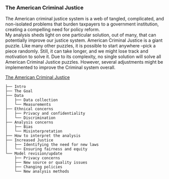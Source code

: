 ### The American Criminal Justice
The American criminal justice system is a web of tangled, complicated, and non-isolated problems that burden taxpayers to a government institution, creating a compelling need for policy reform.  
My analysis sheds light on one particular solution, out of many, that can potentially improve our justice system. American Criminal Justice is a giant puzzle. Like many other puzzles, it is possible to start anywhere –pick a piece randomly. Still, it can take longer, and we might lose track and motivation to solve it.
Due to its complexity, no single solution will solve all American Criminal Justice puzzles. However, several adjustments might be implemented to improve the Criminal system overall.


[The American Criminal Justice](https://data-ethics-project.readthedocs.io/en/latest/intro.html)

```
├── Intro
├── The Goal
├── Data
│   ├── Data collection
│   └── Measurements
├── Ethnical concerns
│   ├── Privacy and confidentiality
│   └── Discrimination
├── Analysis concerns
│   ├── Bias
│   └── Misinterpretation
├── How to interpret the analysis
├── Increased Justice
│   ├── Identifying the need for new laws
│   └── Ensuring fairness and equity
└── Model revision/update
    ├── Privacy concerns
    ├── New source or quality issues
    ├── Changing policies
    └── New analysis methods
```
